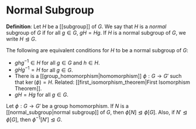 # Normal Subgroup
**Definition**: Let $H$ be a [[subgroup]] of $G$. We say that $H$ is a *normal* subgroup of $G$ if for all $g \in G$, $gH = Hg$. If $H$ is a normal subgroup of $G$, we write $H \trianglelefteq G$.

The following are equivalent conditions for $H$ to be a normal subgroup of $G$:
- $ghg^{-1} \in H$ for all $g \in G$ and $h \in H$.
- $gHg^{-1} = H$ for all $g \in G$.
- There is a [[group_homomorphism|homomorphism]] $\phi: G \to G'$ such that $\ker(\phi) = H$. Related: [[first_isomorphism_theorem|First Isomorphism Theorem]].
- $gH = Hg$ for all $g \in G$.

Let $\phi: G \to G'$ be a group homomorphism. If $N$ is a [[normal_subgroup|normal subgroup]] of $G$, then $\phi[N] \trianglelefteq \phi[G]$. Also, if $N' \trianglelefteq \phi[G]$, then $\phi^{-1}[N'] \trianglelefteq G$.